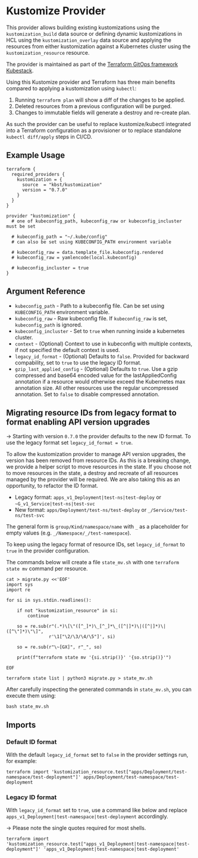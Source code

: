 # Kustomize Provider

This provider allows building existing kustomizations using the `kustomization_build` data source or defining
dynamic kustomizations in HCL using the `kustomization_overlay` data source and applying the resources from
either kustomization against a Kubernetes cluster using the `kustomization_resource` resource.

The provider is maintained as part of the [Terraform GitOps framework Kubestack](https://www.kubestack.com/).

Using this Kustomize provider and Terraform has three main benefits compared to applying a kustomization using `kubectl`:

1. Running `terraform plan` will show a diff of the changes to be applied.
1. Deleted resources from a previous configuration will be purged.
1. Changes to immutable fields will generate a destroy and re-create plan.

As such the provider can be useful to replace kustomize/kubectl integrated into a Terraform configuration as a provisioner or to replace standalone `kubectl diff/apply` steps in CI/CD.

## Example Usage

```hcl
terraform {
  required_providers {
    kustomization = {
      source  = "kbst/kustomization"
      version = "0.7.0"
    }
  }
}

provider "kustomization" {
  # one of kubeconfig_path, kubeconfig_raw or kubeconfig_incluster must be set

  # kubeconfig_path = "~/.kube/config"
  # can also be set using KUBECONFIG_PATH environment variable

  # kubeconfig_raw = data.template_file.kubeconfig.rendered
  # kubeconfig_raw = yamlencode(local.kubeconfig)

  # kubeconfig_incluster = true
}

```

## Argument Reference

- `kubeconfig_path` - Path to a kubeconfig file. Can be set using `KUBECONFIG_PATH` environment variable.
- `kubeconfig_raw` - Raw kubeconfig file. If `kubeconfig_raw` is set, `kubeconfig_path` is ignored.
- `kubeconfig_incluster` - Set to `true` when running inside a kubernetes cluster.
- `context` - (Optional) Context to use in kubeconfig with multiple contexts, if not specified the default context is used.
- `legacy_id_format` - (Optional) Defaults to `false`. Provided for backward compability, set to `true` to use the legacy ID format.
- `gzip_last_applied_config` - (Optional) Defaults to `true`. Use a gzip compressed and base64 encoded value for the lastAppliedConfig annotation if a resource would otherwise exceed the Kubernetes max annotation size. All other resources use the regular uncompressed annotation. Set to `false` to disable compressed annotation.

## Migrating resource IDs from legacy format to format enabling API version upgrades

-> Starting with version `0.7.0` the provider defaults to the new ID format. To use the legacy format set `legacy_id_format = true`.

To allow the kustomization provider to manage API version upgrades, the version has been removed from resource IDs.
As this is a breaking change, we provide a helper script to move resources in the state.
If you choose not to move resources in the state, a destroy and recreate of all resources managed by the provider will be required.
We are also taking this as an opportunity, to refactor the ID format.

 * Legacy format: `apps_v1_Deployment|test-ns|test-deploy` or `~G_v1_Service|test-ns|test-svc`
 * New format: `apps/Deployment/test-ns/test-deploy` or `_/Service/test-ns/test-svc`

The general form is `group/Kind/namespace/name` with `_` as a placeholder for empty values (e.g. `_/Namespace/_/test-namespace`).

To keep using the legacy format of resource IDs, set `legacy_id_format` to `true` in the provider configuration.

The commands below will create a file `state_mv.sh` with one `terraform state mv` command per resource.

```shell
cat > migrate.py <<'EOF'
import sys
import re

for si in sys.stdin.readlines():

    if not "kustomization_resource" in si:
        continue

    so = re.sub(r"(.*)\[\"([^_]*)\_[^_]*\_([^|]*)\|([^|]*)\|([^\"]*)\"\]",
                r'\1["\2/\3/\4/\5"]', si)

    so = re.sub(r"\~[GX]", r"_", so)

    print(f"terraform state mv '{si.strip()}' '{so.strip()}'")

EOF

terraform state list | python3 migrate.py > state_mv.sh
```

After carefully inspecting the generated commands in `state_mv.sh`, you can execute them using:

```shell
bash state_mv.sh
```

## Imports

### Default ID format

With the default `legacy_id_format` set to `false` in the provider settings run, for example:

```
terraform import 'kustomization_resource.test["apps/Deployment/test-namespace/test-deployment"]' apps/Deployment/test-namespace/test-deployment
```

### Legacy ID format

With `legacy_id_format` set to `true`, use a command like below and replace `apps_v1_Deployment|test-namespace|test-deployment` accordingly.

-> Please note the single quotes required for most shells.

```
terraform import 'kustomization_resource.test["apps_v1_Deployment|test-namespace|test-deployment"]' 'apps_v1_Deployment|test-namespace|test-deployment'
```
